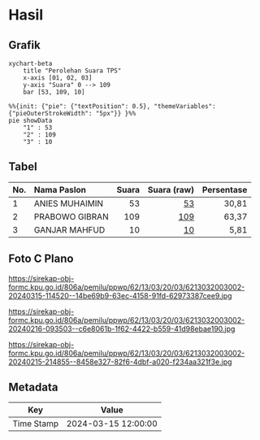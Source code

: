 # Hasil

## Grafik

```mermaid
xychart-beta
    title "Perolehan Suara TPS"
    x-axis [01, 02, 03]
    y-axis "Suara" 0 --> 109
    bar [53, 109, 10]
```

```mermaid
%%{init: {"pie": {"textPosition": 0.5}, "themeVariables": {"pieOuterStrokeWidth": "5px"}} }%%
pie showData
    "1" : 53
    "2" : 109
    "3" : 10
```

## Tabel

| No. | Nama Paslon    | Suara | Suara (raw) | Persentase |
|:--- |:-------------- | -----:| -----------:| ----------:|
| 1   | ANIES MUHAIMIN | 53    | [53][p-1]   | 30,81      |
| 2   | PRABOWO GIBRAN | 109   | [109][p-2]  | 63,37      |
| 3   | GANJAR MAHFUD  | 10    | [10][p-3]   | 5,81       |


[p-1]: https://github.com/gigit-pemilu/pemilu-2024-62-kalimantan-tengah/blob/main/pilpres/hitung-suara/sub/62-kalimantan-tengah/sub/13-barito-timur/sub/03-patangkep-tutui/sub/2003-ramania/sub/002-tps/sub/paslon-1.txt
[p-2]: https://github.com/gigit-pemilu/pemilu-2024-62-kalimantan-tengah/blob/main/pilpres/hitung-suara/sub/62-kalimantan-tengah/sub/13-barito-timur/sub/03-patangkep-tutui/sub/2003-ramania/sub/002-tps/sub/paslon-2.txt
[p-3]: https://github.com/gigit-pemilu/pemilu-2024-62-kalimantan-tengah/blob/main/pilpres/hitung-suara/sub/62-kalimantan-tengah/sub/13-barito-timur/sub/03-patangkep-tutui/sub/2003-ramania/sub/002-tps/sub/paslon-3.txt

## Foto C Plano

https://sirekap-obj-formc.kpu.go.id/806a/pemilu/ppwp/62/13/03/20/03/6213032003002-20240315-114520--14be69b9-63ec-4158-91fd-62973387cee9.jpg

https://sirekap-obj-formc.kpu.go.id/806a/pemilu/ppwp/62/13/03/20/03/6213032003002-20240216-093503--c6e8061b-1f62-4422-b559-41d98ebae190.jpg

https://sirekap-obj-formc.kpu.go.id/806a/pemilu/ppwp/62/13/03/20/03/6213032003002-20240215-214855--8458e327-82f6-4dbf-a020-f234aa321f3e.jpg


## Metadata

| Key        | Value               |
| ---------- | ------------------- |
| Time Stamp | 2024-03-15 12:00:00 |




